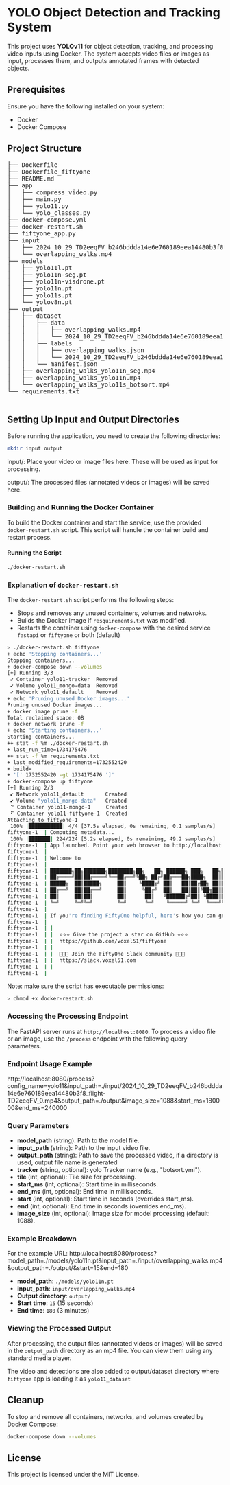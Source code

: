 # YOLO Object Detection and Tracking System

This project uses **YOLOv11** for object detection, tracking, and processing video inputs using Docker. The system accepts video files or images as input, processes them, and outputs annotated frames with detected objects.

## Prerequisites

Ensure you have the following installed on your system:
- Docker
- Docker Compose

## Project Structure
<pre>
├── Dockerfile
├── Dockerfile_fiftyone
├── README.md
├── app
│   ├── compress_video.py
│   ├── main.py
│   ├── yolo11.py
│   └── yolo_classes.py
├── docker-compose.yml
├── docker-restart.sh
├── fiftyone_app.py
├── input
│   ├── 2024_10_29_TD2eeqFV_b246bddda14e6e760189eea14480b3f8_flight-TD2eeqFV_0.mp4
│   └── overlapping_walks.mp4
├── models
│   ├── yolo11l.pt
│   ├── yolo11n-seg.pt
│   ├── yolo11n-visdrone.pt
│   ├── yolo11n.pt
│   ├── yolo11s.pt
│   └── yolov8n.pt
├── output
│   ├── dataset
│   │   ├── data
│   │   │   ├── overlapping_walks.mp4
│   │   │   └── 2024_10_29_TD2eeqFV_b246bddda14e6e760189eea14480b3f8_flight-TD2eeqFV_0.mp4
│   │   ├── labels
│   │   │   ├── overlapping_walks.json
│   │   │   └── 2024_10_29_TD2eeqFV_b246bddda14e6e760189eea14480b3f8_flight-TD2eeqFV_0.json
│   │   └── manifest.json
│   ├── overlapping_walks_yolo11n_seg.mp4
│   ├── overlapping_walks_yolo11n.mp4
│   └── overlapping_walks_yolo11s_botsort.mp4
└── requirements.txt
 </pre>
 
## Setting Up Input and Output Directories

Before running the application, you need to create the following directories:

```bash
mkdir input output
```

input/: Place your video or image files here. These will be used as input for processing.

output/: The processed files (annotated videos or images) will be saved here.

### Building and Running the Docker Container

To build the Docker container and start the service, use the provided `docker-restart.sh` script. This script will handle the container build and restart process.

#### Running the Script

```bash
./docker-restart.sh
```

### Explanation of `docker-restart.sh`

The `docker-restart.sh` script performs the following steps:
- Stops and removes any unused containers, volumes and netwroks.
- Builds the Docker image if `resquirements.txt` was modified.
- Restarts the container using `docker-compose` with the desired service `fastapi` or `fiftyone` or both (default)

```bash
> ./docker-restart.sh fiftyone
+ echo 'Stopping containers...'
Stopping containers...
+ docker-compose down --volumes
[+] Running 3/3
 ✔ Container yolo11-tracker  Removed                                                                                                                                                 0.0s 
 ✔ Volume yolo11_mongo-data  Removed                                                                                                                                                 0.0s 
 ✔ Network yolo11_default    Removed                                                                                                                                                 0.1s 
+ echo 'Pruning unused Docker images...'
Pruning unused Docker images...
+ docker image prune -f
Total reclaimed space: 0B
+ docker network prune -f
+ echo 'Starting containers...'
Starting containers...
++ stat -f %m ./docker-restart.sh
+ last_run_time=1734175476
++ stat -f %m requirements.txt
+ last_modified_requirements=1732552420
+ build=
+ '[' 1732552420 -gt 1734175476 ']'
+ docker-compose up fiftyone
[+] Running 2/3
 ✔ Network yolo11_default       Created                                                                                                                                              0.0s 
 ✔ Volume "yolo11_mongo-data"   Created                                                                                                                                              0.0s 
 ⠙ Container yolo11-mongo-1     Created                                                                                                                                              0.1s 
 ⠋ Container yolo11-fiftyone-1  Created                                                                                                                                              0.1s 
Attaching to fiftyone-1
 100% |███████████| 4/4 [37.5s elapsed, 0s remaining, 0.1 samples/s]    
fiftyone-1  | Computing metadata...
 100% |███████| 224/224 [5.2s elapsed, 0s remaining, 49.2 samples/s]       
fiftyone-1  | App launched. Point your web browser to http://localhost:5151
fiftyone-1  | 
fiftyone-1  | Welcome to
fiftyone-1  | 
fiftyone-1  | ███████╗██╗███████╗████████╗██╗   ██╗ ██████╗ ███╗   ██╗███████╗
fiftyone-1  | ██╔════╝██║██╔════╝╚══██╔══╝╚██╗ ██╔╝██╔═══██╗████╗  ██║██╔════╝
fiftyone-1  | █████╗  ██║█████╗     ██║    ╚████╔╝ ██║   ██║██╔██╗ ██║█████╗
fiftyone-1  | ██╔══╝  ██║██╔══╝     ██║     ╚██╔╝  ██║   ██║██║╚██╗██║██╔══╝
fiftyone-1  | ██║     ██║██║        ██║      ██║   ╚██████╔╝██║ ╚████║███████╗
fiftyone-1  | ╚═╝     ╚═╝╚═╝        ╚═╝      ╚═╝    ╚═════╝ ╚═╝  ╚═══╝╚══════╝ v1.0.2
fiftyone-1  | 
fiftyone-1  | If you're finding FiftyOne helpful, here's how you can get involved:
fiftyone-1  | 
fiftyone-1  | |
fiftyone-1  | |  ⭐⭐⭐ Give the project a star on GitHub ⭐⭐⭐
fiftyone-1  | |  https://github.com/voxel51/fiftyone
fiftyone-1  | |
fiftyone-1  | |  🚀🚀🚀 Join the FiftyOne Slack community 🚀🚀🚀
fiftyone-1  | |  https://slack.voxel51.com
fiftyone-1  | |
fiftyone-1  | 
```

Note: make sure the script has executable permissions:

```bash
> chmod +x docker-restart.sh
```

### Accessing the Processing Endpoint

The FastAPI server runs at `http://localhost:8080`. To process a video file or an image, use the `/process` endpoint with the following query parameters.

### Endpoint Usage Example

http://localhost:8080/process?config_name=yolo11&input_path=./input/2024_10_29_TD2eeqFV_b246bddda14e6e760189eea14480b3f8_flight-TD2eeqFV_0.mp4&output_path=./output&image_size=1088&start_ms=180000&end_ms=240000

### Query Parameters

- **model_path** (string): Path to the model file.
- **input_path** (string): Path to the input video file.
- **output_path** (string): Path to save the processed video, if a directory is used, output file name is generated
- **tracker** (string, optional): yolo Tracker name (e.g., "botsort.yml").
- **tile** (int, optional): Tile size for processing.
- **start_ms** (int, optional): Start time in milliseconds.
- **end_ms** (int, optional): End time in milliseconds.
- **start** (int, optional): Start time in seconds (overrides start_ms).
- **end** (int, optional): End time in seconds (overrides end_ms).
- **image_size** (int, optional): Image size for model processing (default: 1088).

### Example Breakdown

For the example URL:
http://localhost:8080/process?model_path=./models/yolo11n.pt&input_path=./input/overlapping_walks.mp4&output_path=./output/&start=15&end=180


- **model_path**: `./models/yolo11n.pt`
- **input_path**: `input/overlapping_walks.mp4`
- **Output directory**: `output/`
- **Start time**: `15` (15 seconds)
- **End time**: `180` (3 minutes)

### Viewing the Processed Output

After processing, the output files (annotated videos or images) will be saved in the `output_path` directory as an mp4 file. You can view them using any standard media player.

The video and detections are also added to output/dataset directory where `fiftyone` app is loading it as `yolo11_dataset`

## Cleanup

To stop and remove all containers, networks, and volumes created by Docker Compose:

```bash
docker-compose down --volumes
```


## License

This project is licensed under the MIT License.



